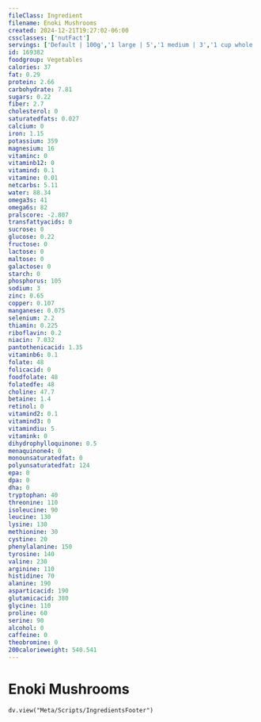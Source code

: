 ```yaml
---
fileClass: Ingredient
filename: Enoki Mushrooms
created: 2024-12-21T19:27:02-06:00
cssclasses: ['nutFact']
servings: ['Default | 100g','1 large | 5','1 medium | 3','1 cup whole | 64','1 cup sliced | 65']
id: 169382
foodgroup: Vegetables
calories: 37
fat: 0.29
protein: 2.66
carbohydrate: 7.81
sugars: 0.22
fiber: 2.7
cholesterol: 0
saturatedfats: 0.027
calcium: 0
iron: 1.15
potassium: 359
magnesium: 16
vitaminc: 0
vitaminb12: 0
vitamind: 0.1
vitamine: 0.01
netcarbs: 5.11
water: 88.34
omega3s: 41
omega6s: 82
pralscore: -2.807
transfattyacids: 0
sucrose: 0
glucose: 0.22
fructose: 0
lactose: 0
maltose: 0
galactose: 0
starch: 0
phosphorus: 105
sodium: 3
zinc: 0.65
copper: 0.107
manganese: 0.075
selenium: 2.2
thiamin: 0.225
riboflavin: 0.2
niacin: 7.032
pantothenicacid: 1.35
vitaminb6: 0.1
folate: 48
folicacid: 0
foodfolate: 48
folatedfe: 48
choline: 47.7
betaine: 1.4
retinol: 0
vitamind2: 0.1
vitamind3: 0
vitamindiu: 5
vitamink: 0
dihydrophylloquinone: 0.5
menaquinone4: 0
monounsaturatedfat: 0
polyunsaturatedfat: 124
epa: 0
dpa: 0
dha: 0
tryptophan: 40
threonine: 110
isoleucine: 90
leucine: 130
lysine: 130
methionine: 30
cystine: 20
phenylalanine: 150
tyrosine: 140
valine: 230
arginine: 110
histidine: 70
alanine: 190
asparticacid: 190
glutamicacid: 380
glycine: 110
proline: 60
serine: 90
alcohol: 0
caffeine: 0
theobromine: 0
200calorieweight: 540.541
---
```


# Enoki Mushrooms

```dataviewjs
dv.view("Meta/Scripts/IngredientsFooter")
```